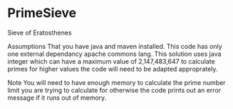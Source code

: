 PrimeSieve
==========

Sieve of Eratosthenes

Assumptions
That you have java and maven installed.
This code has only one external dependancy apache commons lang.
This solution uses java integer which can have a maximum value of 2,147,483,647 to calculate primes for higher values the code will need to be adapted approprately.

Note
You will need to have enough memory to calculate the prime number limit you are trying to calculate for otherwise the code prints out an error message if it runs out of memory.
